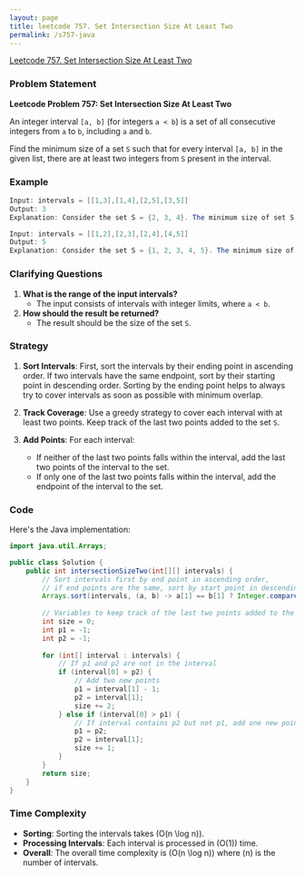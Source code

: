 ```yaml
---
layout: page
title: leetcode 757. Set Intersection Size At Least Two
permalink: /s757-java
---
```

[Leetcode 757. Set Intersection Size At Least Two](https://algoadvance.github.io/algoadvance/l757)
### Problem Statement

**Leetcode Problem 757: Set Intersection Size At Least Two**

An integer interval `[a, b]` (for integers `a < b`) is a set of all consecutive integers from `a` to `b`, including `a` and `b`.

Find the minimum size of a set `S` such that for every interval `[a, b]` in the given list, there are at least two integers from `S` present in the interval.

### Example

```java
Input: intervals = [[1,3],[1,4],[2,5],[3,5]]
Output: 3
Explanation: Consider the set S = {2, 3, 4}. The minimum size of set S is 3.

Input: intervals = [[1,2],[2,3],[2,4],[4,5]]
Output: 5
Explanation: Consider the set S = {1, 2, 3, 4, 5}. The minimum size of set S is 5.
```

### Clarifying Questions

1. **What is the range of the input intervals?**
   - The input consists of intervals with integer limits, where `a < b`.
2. **How should the result be returned?**
   - The result should be the size of the set `S`.

### Strategy

1. **Sort Intervals**: First, sort the intervals by their ending point in ascending order. If two intervals have the same endpoint, sort by their starting point in descending order. Sorting by the ending point helps to always try to cover intervals as soon as possible with minimum overlap.

2. **Track Coverage**: Use a greedy strategy to cover each interval with at least two points. Keep track of the last two points added to the set `S`.

3. **Add Points**: For each interval:
   - If neither of the last two points falls within the interval, add the last two points of the interval to the set.
   - If only one of the last two points falls within the interval, add the endpoint of the interval to the set.

### Code

Here's the Java implementation:

```java
import java.util.Arrays;

public class Solution {
    public int intersectionSizeTwo(int[][] intervals) {
        // Sort intervals first by end point in ascending order,
        // if end points are the same, sort by start point in descending order
        Arrays.sort(intervals, (a, b) -> a[1] == b[1] ? Integer.compare(b[0], a[0]) : Integer.compare(a[1], b[1]));
        
        // Variables to keep track of the last two points added to the set S
        int size = 0;
        int p1 = -1;
        int p2 = -1;
        
        for (int[] interval : intervals) {
            // If p1 and p2 are not in the interval
            if (interval[0] > p2) {
                // Add two new points
                p1 = interval[1] - 1;
                p2 = interval[1];
                size += 2;
            } else if (interval[0] > p1) {
                // If interval contains p2 but not p1, add one new point
                p1 = p2;
                p2 = interval[1];
                size += 1;
            }
        }
        return size;
    }
}
```

### Time Complexity

- **Sorting**: Sorting the intervals takes \(O(n \log n)\).
- **Processing Intervals**: Each interval is processed in \(O(1)\) time.
- **Overall**: The overall time complexity is \(O(n \log n)\) where \(n\) is the number of intervals.